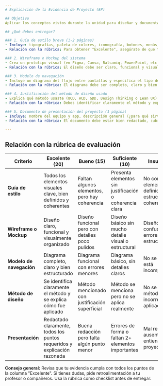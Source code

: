 ```yaml
---
# Explicación de la Evidencia de Proyecto (EP)

## Objetivo
Aplicar los conceptos vistos durante la unidad para diseñar y documentar una interfaz gráfica funcional, basada en una guía de estilo definida, usando un método de diseño de interacción y un modelo de navegación estructurado.

## ¿Qué debes entregar?

### 1. Guía de estilo breve (1-2 páginas)
- Incluye: tipografías, paleta de colores, iconografía, botones, menús, espaciado y estilo visual general.
- Relación con la rúbrica: Para obtener "Excelente", asegúrate de que todos los elementos visuales estén bien definidos, sean coherentes y estén justificados. Ejemplos visuales ayudan mucho.

### 2. Wireframe o Mockup del sistema
- Crea un prototipo visual (en Figma, Canva, Balsamiq, PowerPoint, etc.) de al menos 5 pantallas o secciones.
- Relación con la rúbrica: El diseño debe ser claro, funcional y visualmente organizado. Si es incompleto o confuso, baja la calificación.

### 3. Modelo de navegación
- Incluye un diagrama del flujo entre pantallas y especifica el tipo de navegación (jerárquico, lineal, en red, con hubs, etc.).
- Relación con la rúbrica: El diagrama debe ser completo, claro y bien estructurado. Usa flechas, etiquetas y explica el modelo elegido.

### 4. Justificación del método de diseño usado
- Explica qué método usaste (UCD, ACD, GDD, Design Thinking o Lean UX), por qué lo elegiste y cómo lo aplicaste en el proyecto.
- Relación con la rúbrica: Debes identificar claramente el método y explicar cómo fue aplicado, con ejemplos concretos.

### 5. Documento de presentación del proyecto (1 página)
- Incluye: nombre del equipo y app, descripción general (¿para qué sirve?), público objetivo, resumen de decisiones de diseño (por qué ese método, tipo de navegación, estilo visual).
- Relación con la rúbrica: El documento debe estar bien redactado, cubrir todos los puntos y explicar razonadamente las decisiones.

---
```



## Relación con la rúbrica de evaluación

| Criterio                  | Excelente (20)                                                                 | Bueno (15)                                 | Suficiente (10)                              | Insuficiente (5)                             |
|--------------------------|-------------------------------------------------------------------------------|---------------------------------------------|-----------------------------------------------|-----------------------------------------------|
| **Guía de estilo**       | Todos los elementos visuales clave, bien definidos y coherentes                | Faltan algunos elementos, pero hay coherencia| Presenta elementos sin justificación o coherencia clara | No contiene elementos definidos ni estructura coherente |
| **Wireframe o Mockup**   | Diseño claro, funcional y visualmente organizado                              | Diseño funcional pero con detalles poco pulidos | Diseño básico sin mucho detalle visual o estructural | Diseño incompleto, confuso o con errores de estructura |
| **Modelo de navegación** | Diagrama completo, claro y bien estructurado                                  | Diagrama funcional con errores menores      | Diagrama básico, sin detalles claros           | No se entrega o está incompleto/confuso        |
| **Método de diseño**     | Se identifica claramente el método y se explica cómo fue aplicado              | Método mencionado con justificación superficial | Método se menciona pero no se aplica realmente | No se menciona método o está incorrectamente aplicado |
| **Presentación**         | Redactado claramente, todos los puntos requeridos y explicación razonada       | Buena redacción pero falta algún punto menor | Errores de forma o faltan 2+ elementos importantes | Mal redactado o ausente, no se entiende el proyecto |

**Consejo general:**
Revisa que tu evidencia cumpla con todos los puntos de la columna "Excelente". Si tienes dudas, pide retroalimentación a tu profesor o compañeros. Usa la rúbrica como checklist antes de entregar.